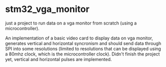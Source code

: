 # stm32_vga_monitor

just a project to run data on a vga monitor from scratch (using a microcontroller).

An implementation of a basic video card to display data on vga monitor, generates vertical and horizontal syncronism and should send data through SPI into some resolutions (limited to resolutions that can be displayed using a 80mhz clock, which is the microcontroller clock). Didn't finish the project yet, vertical and horizontal pulses are implemented.
